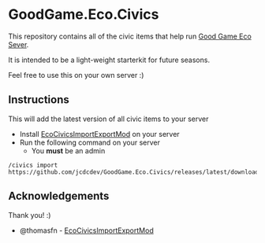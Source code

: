 # GoodGame.Eco.Civics

This repository contains all of the civic items that help run [Good Game Eco Sever](https://good-game.top).

It is intended to be a light-weight starterkit for future seasons.

Feel free to use this on your own server :)

## Instructions 

This will add the latest version of all civic items to your server

- Install [EcoCivicsImportExportMod](https://github.com/thomasfn/EcoCivicsImportExportMod) on your server
- Run the following command on your server 
  - You **must** be an admin
```
/civics import https://github.com/jcdcdev/GoodGame.Eco.Civics/releases/latest/download/civics.json
```

## Acknowledgements

Thank you! :)

- @thomasfn -  [EcoCivicsImportExportMod](https://github.com/thomasfn/EcoCivicsImportExportMod)